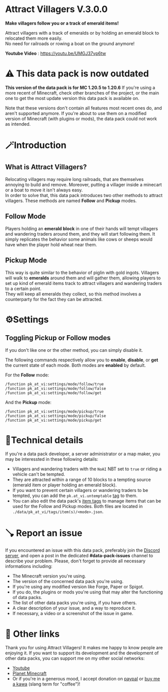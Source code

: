 # **Attract Villagers V.3.0.0**

**Make villagers follow you or a track of emerald items!**

Attract villagers with a track of emeralds or by holding an emerald block to relocated them more easily.  
No need for railroads or rowing a boat on the ground anymore!

**Youtube Video** : https://youtu.be/UMGJ37vp6tw

# ⚠️ This data pack is now outdated

**This version of the data pack is for MC 1.20.5 to 1.20.6**
If you're using a more recent of Minecraft, check other branches of the project, or the main one to get the most update version this data pack is available on.

Note that these versions don't contain all features most recent ones do, and aren't supported anymore. If you're about to use them on a modified version of Minecraft (with plugins or mods), the data pack could not work as intended.

# 🪄Introduction
## What is Attract Villagers?

Relocating villagers may require long railroads, that are themselves annoying to build and remove. Moreover, putting a villager inside a minecart or a boat to move it isn't always easy.  
In order to solve that, this data pack introduces two other methods to attract villagers.
These methods are named **Follow** and **Pickup** modes.
  
## Follow Mode

Players holding an **emerald block** in one of their hands will tempt villagers and wandering traders around them, and they will start following them. It simply replicates the behavior some animals like cows or sheeps would have when the player hold wheat near them.
  
## Pickup Mode

This way is quite similar to the behavior of piglin with gold ingots. Villagers will walk to  **emeralds** around them and will gather them, allowing players to set up kind of emerald items track to attract villagers and wandering traders to a certain point.  
They will keep all emeralds they collect, so this method involves a counterparty for the fact they can be attracted.

# ⚙️Settings

## Toggling Pickup or Follow modes

If you don't like one or the other method, you can simply disable it.

The following commands respectively allow you to **enable**, **disable**, or **get** the current state of each mode. Both modes are **enabled** by default.
  
For the **Follow** mode:
```
/function pk_at_vi:settings/mode/follow/true
/function pk_at_vi:settings/mode/follow/false
/function pk_at_vi:settings/mode/follow/get
```
And the **Pickup** mode:
```
/function pk_at_vi:settings/mode/pickup/true
/function pk_at_vi:settings/mode/pickup/false
/function pk_at_vi:settings/mode/pickup/get
```

# 🦾Technical details

If you're a data pack developer, a server administrator or a map maker, you may be interessted in  these following details:

- Villagers and wandering traders with the `NoAI` NBT set to `true` or riding a vehicle can't be tempted.
- They are attracted within a range of 10 blocks to a tempting source (emerald item or player holding an emerald block).
- If you want to prevent certain villagers or wandering traders to be tempted, you can add the `pk.at_vi.untemptable` [tag](https://minecraft.wiki/w/Commands/tag) to them.
- You can also edit the data pack's [item tags](https://minecraft.wiki/w/Tag#JSON_format) to manage items that can be used for the Follow and Pickup modes. Both files are located in `./data/pk_at_vi/tags/item(s)/<mode>.json`.

# 🪠 Report an issue

If you encountered an issue with this data pack, preferably join the [Discord server](https://discord.com/invite/w8s9XWgN6v), and open a post in the dedicated **#data-pack-issues** channel to describe your problem. Please, don't forget to provide all necessary informations including:
- The Minecraft version you're using.
- The version of the concerned data pack you're using.
- If you're using any modified version like Forge, Paper or Spigot.
- If you do, the plugins or mods you're using that may alter the functioning of data packs.
- The list of other data packs you're using, if you have others.
- A clear description of your issue, and a way to reproduce it.
- If necessary, a video or a screenshot of the issue in game.

# 📌 Other links

Thank you for using Attract Villagers! It makes me happy to know people are enjoying it.
If you want to support its development and the development of other data packs, you can support me on my other social networks: 

- [Youtube](https://www.youtube.com/@KawaMood/)
- [Planet Minecraft](https://www.planetminecraft.com/member/kawamood/)
- Or if you're in a generous mood, I accept donation on [paypal](https://paypal.me/KawaMood) or [buy me a kawa](https://www.buymeacoffee.com/kawamood) (slang term for "coffee")!
